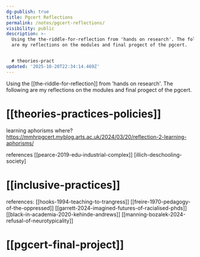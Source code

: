 ```yaml
---
dg-publish: true
title: Pgcert Reflections
permalink: /notes/pgcert-reflections/
visibility: public
description: >-
  Using the the-riddle-for-reflection from 'hands on research'. The following
  are my reflections on the modules and final progect of the pgcert.


  # theories-pract
updated: '2025-10-20T22:34:14.469Z'
---
```

 Using the [[the-riddle-for-reflection]] from 'hands on research'. The following are my reflections on the modules and final progect of the pgcert.

# [[theories-practices-policies]]

learning aphorisms where? https://mmhrpgcert.myblog.arts.ac.uk/2024/03/20/reflection-2-learning-aphorisms/

references
[[pearce-2019-edu-industrial-complex]]
[illich-deschooling-society]
# [[inclusive-practices]]

references: 
[[hooks-1994-teaching-to-trangress]]
[[freire-1970-pedagogy-of-the-oppressed]]
[[garrett-2024-imagined-futures-of-racialised-phds]]
[[black-in-academia-2020-kehinde-andrews]]
[[manning-bozalek-2024-refusal-of-neurotypicality]]

# [[pgcert-final-project]]

